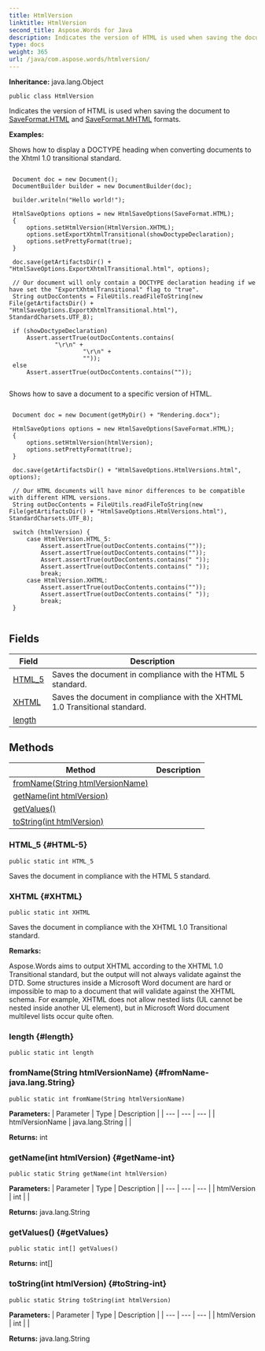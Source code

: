 ```yaml
---
title: HtmlVersion
linktitle: HtmlVersion
second_title: Aspose.Words for Java
description: Indicates the version of HTML is used when saving the document to SaveFormat.HTML and SaveFormat.MHTML formats in Java.
type: docs
weight: 365
url: /java/com.aspose.words/htmlversion/
---
```


**Inheritance:**
java.lang.Object
```
public class HtmlVersion
```

Indicates the version of HTML is used when saving the document to [SaveFormat.HTML](../../com.aspose.words/saveformat/\#HTML) and [SaveFormat.MHTML](../../com.aspose.words/saveformat/\#MHTML) formats.

 **Examples:** 

Shows how to display a DOCTYPE heading when converting documents to the Xhtml 1.0 transitional standard.

```

 Document doc = new Document();
 DocumentBuilder builder = new DocumentBuilder(doc);

 builder.writeln("Hello world!");

 HtmlSaveOptions options = new HtmlSaveOptions(SaveFormat.HTML);
 {
     options.setHtmlVersion(HtmlVersion.XHTML);
     options.setExportXhtmlTransitional(showDoctypeDeclaration);
     options.setPrettyFormat(true);
 }

 doc.save(getArtifactsDir() + "HtmlSaveOptions.ExportXhtmlTransitional.html", options);

 // Our document will only contain a DOCTYPE declaration heading if we have set the "ExportXhtmlTransitional" flag to "true".
 String outDocContents = FileUtils.readFileToString(new File(getArtifactsDir() + "HtmlSaveOptions.ExportXhtmlTransitional.html"), StandardCharsets.UTF_8);

 if (showDoctypeDeclaration)
     Assert.assertTrue(outDocContents.contains(
             "\r\n" +
                     "\r\n" +
                     ""));
 else
     Assert.assertTrue(outDocContents.contains(""));
 
```

Shows how to save a document to a specific version of HTML.

```

 Document doc = new Document(getMyDir() + "Rendering.docx");

 HtmlSaveOptions options = new HtmlSaveOptions(SaveFormat.HTML);
 {
     options.setHtmlVersion(htmlVersion);
     options.setPrettyFormat(true);
 }

 doc.save(getArtifactsDir() + "HtmlSaveOptions.HtmlVersions.html", options);

 // Our HTML documents will have minor differences to be compatible with different HTML versions.
 String outDocContents = FileUtils.readFileToString(new File(getArtifactsDir() + "HtmlSaveOptions.HtmlVersions.html"), StandardCharsets.UTF_8);

 switch (htmlVersion) {
     case HtmlVersion.HTML_5:
         Assert.assertTrue(outDocContents.contains(""));
         Assert.assertTrue(outDocContents.contains(""));
         Assert.assertTrue(outDocContents.contains(" "));
         Assert.assertTrue(outDocContents.contains(" "));
         break;
     case HtmlVersion.XHTML:
         Assert.assertTrue(outDocContents.contains(""));
         Assert.assertTrue(outDocContents.contains(" "));
         break;
 }
 
```
## Fields

| Field | Description |
| --- | --- |
| [HTML_5](#HTML-5) | Saves the document in compliance with the HTML 5 standard. |
| [XHTML](#XHTML) | Saves the document in compliance with the XHTML 1.0 Transitional standard. |
| [length](#length) |  |
## Methods

| Method | Description |
| --- | --- |
| [fromName(String htmlVersionName)](#fromName-java.lang.String) |  |
| [getName(int htmlVersion)](#getName-int) |  |
| [getValues()](#getValues) |  |
| [toString(int htmlVersion)](#toString-int) |  |
### HTML_5 {#HTML-5}
```
public static int HTML_5
```


Saves the document in compliance with the HTML 5 standard.

### XHTML {#XHTML}
```
public static int XHTML
```


Saves the document in compliance with the XHTML 1.0 Transitional standard.

 **Remarks:** 

Aspose.Words aims to output XHTML according to the XHTML 1.0 Transitional standard, but the output will not always validate against the DTD. Some structures inside a Microsoft Word document are hard or impossible to map to a document that will validate against the XHTML schema. For example, XHTML does not allow nested lists (UL cannot be nested inside another UL element), but in Microsoft Word document multilevel lists occur quite often.

### length {#length}
```
public static int length
```


### fromName(String htmlVersionName) {#fromName-java.lang.String}
```
public static int fromName(String htmlVersionName)
```




**Parameters:**
| Parameter | Type | Description |
| --- | --- | --- |
| htmlVersionName | java.lang.String |  |

**Returns:**
int
### getName(int htmlVersion) {#getName-int}
```
public static String getName(int htmlVersion)
```




**Parameters:**
| Parameter | Type | Description |
| --- | --- | --- |
| htmlVersion | int |  |

**Returns:**
java.lang.String
### getValues() {#getValues}
```
public static int[] getValues()
```




**Returns:**
int[]
### toString(int htmlVersion) {#toString-int}
```
public static String toString(int htmlVersion)
```




**Parameters:**
| Parameter | Type | Description |
| --- | --- | --- |
| htmlVersion | int |  |

**Returns:**
java.lang.String

